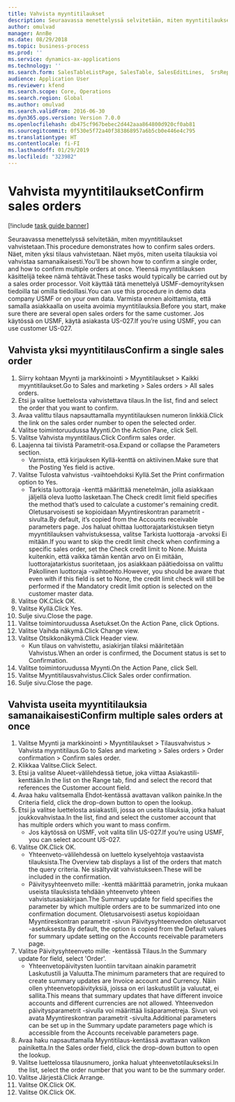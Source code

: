 ```yaml
---
title: Vahvista myyntitilaukset
description: Seuraavassa menettelyssä selvitetään, miten myyntitilaukset vahvistetaan.
author: omulvad
manager: AnnBe
ms.date: 08/29/2018
ms.topic: business-process
ms.prod: ''
ms.service: dynamics-ax-applications
ms.technology: ''
ms.search.form: SalesTableListPage, SalesTable, SalesEditLines,  SrsReportViewerForm, CustConfirmJournal, SysQueryForm, SysQueryFieldLookUp, SysLookup, SalesParmIdLookup
audience: Application User
ms.reviewer: kfend
ms.search.scope: Core, Operations
ms.search.region: Global
ms.author: omulvad
ms.search.validFrom: 2016-06-30
ms.dyn365.ops.version: Version 7.0.0
ms.openlocfilehash: db475cf967bebec2d442aaa864800d920cf0ab81
ms.sourcegitcommit: 0f530e5f72a40f383868957a6b5cb0e446e4c795
ms.translationtype: HT
ms.contentlocale: fi-FI
ms.lasthandoff: 01/29/2019
ms.locfileid: "323982"
---
```

# <a name="confirm-sales-orders"></a><span data-ttu-id="d4f27-103">Vahvista myyntitilaukset</span><span class="sxs-lookup"><span data-stu-id="d4f27-103">Confirm sales orders</span></span>

[!include [task guide banner](../../includes/task-guide-banner.md)]

<span data-ttu-id="d4f27-104">Seuraavassa menettelyssä selvitetään, miten myyntitilaukset vahvistetaan.</span><span class="sxs-lookup"><span data-stu-id="d4f27-104">This procedure demonstrates how to confirm sales orders.</span></span> <span data-ttu-id="d4f27-105">Näet, miten yksi tilaus vahvistetaan. Näet myös, miten useita tilauksia voi vahvistaa samanaikaisesti.</span><span class="sxs-lookup"><span data-stu-id="d4f27-105">You’ll be shown how to confirm a single order, and how to confirm multiple orders at once.</span></span> <span data-ttu-id="d4f27-106">Yleensä myyntitilauksen käsittelijä tekee nämä tehtävät.</span><span class="sxs-lookup"><span data-stu-id="d4f27-106">These tasks would typically be carried out by a sales order processor.</span></span> <span data-ttu-id="d4f27-107">Voit käyttää tätä menettelyä USMF-demoyrityksen tiedoilla tai omilla tiedoillasi.</span><span class="sxs-lookup"><span data-stu-id="d4f27-107">You can use this procedure in demo data company USMF or on your own data.</span></span> <span data-ttu-id="d4f27-108">Varmista ennen aloittamista, että samalla asiakkaalla on useita avoimia myyntitilauksia.</span><span class="sxs-lookup"><span data-stu-id="d4f27-108">Before you start, make sure there are several open sales orders for the same customer.</span></span> <span data-ttu-id="d4f27-109">Jos käytössä on USMF, käytä asiakasta US-027.</span><span class="sxs-lookup"><span data-stu-id="d4f27-109">If you’re using USMF, you can use customer US-027.</span></span>


## <a name="confirm-a-single-sales-order"></a><span data-ttu-id="d4f27-110">Vahvista yksi myyntitilaus</span><span class="sxs-lookup"><span data-stu-id="d4f27-110">Confirm a single sales order</span></span>
1. <span data-ttu-id="d4f27-111">Siirry kohtaan Myynti ja markkinointi > Myyntitilaukset > Kaikki myyntitilaukset.</span><span class="sxs-lookup"><span data-stu-id="d4f27-111">Go to Sales and marketing > Sales orders > All sales orders.</span></span>
2. <span data-ttu-id="d4f27-112">Etsi ja valitse luettelosta vahvistettava tilaus.</span><span class="sxs-lookup"><span data-stu-id="d4f27-112">In the list, find and select the order that you want to confirm.</span></span>
3. <span data-ttu-id="d4f27-113">Avaa valittu tilaus napsauttamalla myyntitilauksen numeron linkkiä.</span><span class="sxs-lookup"><span data-stu-id="d4f27-113">Click the link on the sales order number to open the selected order.</span></span>
4. <span data-ttu-id="d4f27-114">Valitse toimintoruudussa Myynti.</span><span class="sxs-lookup"><span data-stu-id="d4f27-114">On the Action Pane, click Sell.</span></span>
5. <span data-ttu-id="d4f27-115">Valitse Vahvista myyntitilaus.</span><span class="sxs-lookup"><span data-stu-id="d4f27-115">Click Confirm sales order.</span></span>
6. <span data-ttu-id="d4f27-116">Laajenna tai tiivistä Parametrit-osa.</span><span class="sxs-lookup"><span data-stu-id="d4f27-116">Expand or collapse the Parameters section.</span></span>
    * <span data-ttu-id="d4f27-117">Varmista, että kirjauksen Kyllä-kenttä on aktiivinen.</span><span class="sxs-lookup"><span data-stu-id="d4f27-117">Make sure that the Posting Yes field is active.</span></span>  
7. <span data-ttu-id="d4f27-118">Valitse Tulosta vahvistus -vaihtoehdoksi Kyllä.</span><span class="sxs-lookup"><span data-stu-id="d4f27-118">Set the Print confirmation option to Yes.</span></span>
    * <span data-ttu-id="d4f27-119">Tarkista luottoraja -kenttä määrittää menetelmän, jolla asiakkaan jäljellä oleva luotto lasketaan.</span><span class="sxs-lookup"><span data-stu-id="d4f27-119">The Check credit limit field specifies the method that’s used to calculate a customer's remaining credit.</span></span> <span data-ttu-id="d4f27-120">Oletusarvoisesti se kopioidaan Myyntireskontran parametrit -sivulta.</span><span class="sxs-lookup"><span data-stu-id="d4f27-120">By default, it’s copied from the Accounts receivable parameters page.</span></span> <span data-ttu-id="d4f27-121">Jos haluat ohittaa luottorajatarkistuksen tietyn myyntitilauksen vahvistuksessa, valitse Tarkista luottoraja -arvoksi Ei mitään.</span><span class="sxs-lookup"><span data-stu-id="d4f27-121">If you want to skip the credit limit check when confirming a specific sales order, set the Check credit limit to None.</span></span> <span data-ttu-id="d4f27-122">Muista kuitenkin, että vaikka tämän kentän arvo on Ei mitään, luottorajatarkistus suoritetaan, jos asiakkaan päätiedoissa on valittu Pakollinen luottoraja -vaihtoehto.</span><span class="sxs-lookup"><span data-stu-id="d4f27-122">However, you should be aware that even with if this field is set to None, the credit limit check will still be performed if the Mandatory credit limit option is selected on the customer master data.</span></span>  
8. <span data-ttu-id="d4f27-123">Valitse OK.</span><span class="sxs-lookup"><span data-stu-id="d4f27-123">Click OK.</span></span>
9. <span data-ttu-id="d4f27-124">Valitse Kyllä.</span><span class="sxs-lookup"><span data-stu-id="d4f27-124">Click Yes.</span></span>
10. <span data-ttu-id="d4f27-125">Sulje sivu.</span><span class="sxs-lookup"><span data-stu-id="d4f27-125">Close the page.</span></span>
11. <span data-ttu-id="d4f27-126">Valitse toimintoruudussa Asetukset.</span><span class="sxs-lookup"><span data-stu-id="d4f27-126">On the Action Pane, click Options.</span></span>
12. <span data-ttu-id="d4f27-127">Valitse Vaihda näkymä.</span><span class="sxs-lookup"><span data-stu-id="d4f27-127">Click Change view.</span></span>
13. <span data-ttu-id="d4f27-128">Valitse Otsikkonäkymä.</span><span class="sxs-lookup"><span data-stu-id="d4f27-128">Click Header view.</span></span>
    * <span data-ttu-id="d4f27-129">Kun tilaus on vahvistettu, asiakirjan tilaksi määritetään Vahvistus.</span><span class="sxs-lookup"><span data-stu-id="d4f27-129">When an order is confirmed, the Document status is set to Confirmation.</span></span>  
14. <span data-ttu-id="d4f27-130">Valitse toimintoruudussa Myynti.</span><span class="sxs-lookup"><span data-stu-id="d4f27-130">On the Action Pane, click Sell.</span></span>
15. <span data-ttu-id="d4f27-131">Valitse Myyntitilausvahvistus.</span><span class="sxs-lookup"><span data-stu-id="d4f27-131">Click Sales order confirmation.</span></span>
16. <span data-ttu-id="d4f27-132">Sulje sivu.</span><span class="sxs-lookup"><span data-stu-id="d4f27-132">Close the page.</span></span>

## <a name="confirm-multiple-sales-orders-at-once"></a><span data-ttu-id="d4f27-133">Vahvista useita myyntitilauksia samanaikaisesti</span><span class="sxs-lookup"><span data-stu-id="d4f27-133">Confirm multiple sales orders at once</span></span>
1. <span data-ttu-id="d4f27-134">Valitse Myynti ja markkinointi > Myyntitilaukset > Tilausvahvistus > Vahvista myyntitilaus.</span><span class="sxs-lookup"><span data-stu-id="d4f27-134">Go to Sales and marketing > Sales orders > Order confirmation > Confirm sales order.</span></span>
2. <span data-ttu-id="d4f27-135">Klikkaa Valitse.</span><span class="sxs-lookup"><span data-stu-id="d4f27-135">Click Select.</span></span>
3. <span data-ttu-id="d4f27-136">Etsi ja valitse Alueet-välilehdessä tietue, joka viittaa Asiakastili-kenttään.</span><span class="sxs-lookup"><span data-stu-id="d4f27-136">In the list on the Range tab, find and select the record that references the Customer account field.</span></span>
4. <span data-ttu-id="d4f27-137">Avaa haku valitsemalla Ehdot-kentässä avattavan valikon painike.</span><span class="sxs-lookup"><span data-stu-id="d4f27-137">In the Criteria field, click the drop-down button to open the lookup.</span></span>
5. <span data-ttu-id="d4f27-138">Etsi ja valitse luettelosta asiakastili, jossa on useita tilauksia, jotka haluat joukkovahvistaa.</span><span class="sxs-lookup"><span data-stu-id="d4f27-138">In the list, find and select the customer account that has multiple orders which you want to mass confirm.</span></span>
    * <span data-ttu-id="d4f27-139">Jos käytössä on USMF, voit valita tilin US-027.</span><span class="sxs-lookup"><span data-stu-id="d4f27-139">If you’re using USMF, you can select account US-027.</span></span>  
6. <span data-ttu-id="d4f27-140">Valitse OK.</span><span class="sxs-lookup"><span data-stu-id="d4f27-140">Click OK.</span></span>
    * <span data-ttu-id="d4f27-141">Yhteenveto-välilehdessä on luettelo kyselyehtoja vastaavista tilauksista.</span><span class="sxs-lookup"><span data-stu-id="d4f27-141">The Overview tab displays a list of the orders that match the query criteria.</span></span> <span data-ttu-id="d4f27-142">Ne sisältyvät vahvistukseen.</span><span class="sxs-lookup"><span data-stu-id="d4f27-142">These will be included in the confirmation.</span></span>  
    * <span data-ttu-id="d4f27-143">Päivitysyhteenveto mille: -kenttä määrittää parametrin, jonka mukaan useista tilauksista tehdään yhteenveto yhteen vahvistusasiakirjaan.</span><span class="sxs-lookup"><span data-stu-id="d4f27-143">The Summary update for field specifies the parameter by which multiple orders are to be summarized into one confirmation document.</span></span> <span data-ttu-id="d4f27-144">Oletusarvoisesti asetus kopioidaan Myyntireskontran parametrit -sivun Päivitysyhteenvedon oletusarvot -asetuksesta.</span><span class="sxs-lookup"><span data-stu-id="d4f27-144">By default, the option is copied from the Default values for summary update setting on the Accounts receivable parameters page.</span></span>  
7. <span data-ttu-id="d4f27-145">Valitse Päivitysyhteenveto mille: -kentässä Tilaus.</span><span class="sxs-lookup"><span data-stu-id="d4f27-145">In the Summary update for field, select 'Order'.</span></span>
    * <span data-ttu-id="d4f27-146">Yhteenvetopäivitysten luontiin tarvitaan ainakin parametrit Laskutustili ja Valuutta.</span><span class="sxs-lookup"><span data-stu-id="d4f27-146">The minimum parameters that are required to create summary updates are Invoice account and Currency.</span></span> <span data-ttu-id="d4f27-147">Näin ollen yhteenvetopäivityksiä, joissa on eri laskutustilit ja valuutat, ei sallita.</span><span class="sxs-lookup"><span data-stu-id="d4f27-147">This means that summary updates that have different invoice accounts and different currencies are not allowed.</span></span> <span data-ttu-id="d4f27-148">Yhteenvedon päivitysparametrit -sivulla voi määrittää lisäparametreja. Sivun voi avata Myyntireskontran parametrit -sivulta.</span><span class="sxs-lookup"><span data-stu-id="d4f27-148">Additional parameters can be set up in the Summary update parameters page which is accessible from the Accounts receivable parameters page.</span></span>  
8. <span data-ttu-id="d4f27-149">Avaa haku napsauttamalla Myyntitilaus-kentässä avattavan valikon painiketta.</span><span class="sxs-lookup"><span data-stu-id="d4f27-149">In the Sales order field, click the drop-down button to open the lookup.</span></span>
9. <span data-ttu-id="d4f27-150">Valitse luettelossa tilausnumero, jonka haluat yhteenvetotilaukseksi.</span><span class="sxs-lookup"><span data-stu-id="d4f27-150">In the list, select the order number that you want to be the summary order.</span></span>
10. <span data-ttu-id="d4f27-151">Valitse Järjestä.</span><span class="sxs-lookup"><span data-stu-id="d4f27-151">Click Arrange.</span></span>
11. <span data-ttu-id="d4f27-152">Valitse OK.</span><span class="sxs-lookup"><span data-stu-id="d4f27-152">Click OK.</span></span>
12. <span data-ttu-id="d4f27-153">Valitse OK.</span><span class="sxs-lookup"><span data-stu-id="d4f27-153">Click OK.</span></span>

